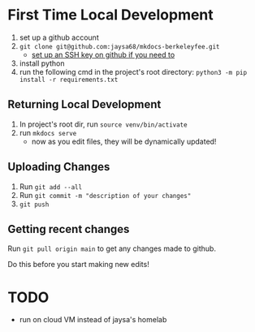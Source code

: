 
# First Time Local Development

1. set up a github account
1. `git clone git@github.com:jaysa68/mkdocs-berkeleyfee.git`
    - [set up an SSH key on github if you need
      to](https://docs.github.com/en/authentication/connecting-to-github-with-ssh/generating-a-new-ssh-key-and-adding-it-to-the-ssh-agent)
1. install python
1. run the following cmd in the project's root directory: `python3 -m pip install -r requirements.txt`

## Returning Local Development

1. In project's root dir, run `source venv/bin/activate`
1. run `mkdocs serve`
    - now as you edit files, they will be dynamically updated!

## Uploading Changes

1. Run `git add --all`
2. Run `git commit -m "description of your changes"`
3. `git push`

## Getting recent changes

Run `git pull origin main` to get any changes made to github.

Do this before you start making new edits!

# TODO
- run on cloud VM instead of jaysa's homelab
